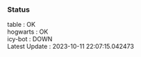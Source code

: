 ### Status


table : OK  
hogwarts : OK  
icy-bot : DOWN  
Latest Update : 2023-10-11 22:07:15.042473
